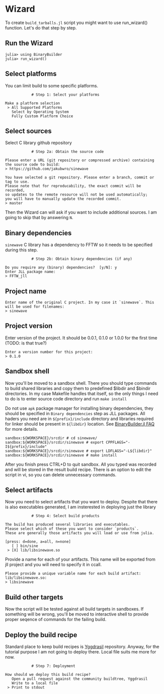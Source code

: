 # Wizard

To create `build_tarballs.jl` script you might want to use run_wizard() function. Let's do that step by step.

## Run the Wizard
```
julia> using BinaryBuilder
julia> run_wizard()
```

## Select platforms

You can limit build to some specific platforms.
```
			# Step 1: Select your platforms

Make a platform selection
 > All Supported Platforms
   Select by Operating System
   Fully Custom Platform Choice
```

## Select sources

Select C library github repository

```
			# Step 2a: Obtain the source code

Please enter a URL (git repository or compressed archive) containing the source code to build:
> https://github.com/jakubwro/sinewave
```

```
You have selected a git repository. Please enter a branch, commit or tag to use.
Please note that for reproducability, the exact commit will be recorded,
so updates to the remote resource will not be used automatically;
you will have to manually update the recorded commit.
> master
```

Then the Wizard can will ask if you want to include additional sources. I am going to skip that by answering `N`.

## Binary dependencies

`sinewave` C library has a dependency to FFTW so it needs to be specified during this step.

```
			# Step 2b: Obtain binary dependencies (if any)

Do you require any (binary) dependencies?  [y/N]: y
Enter JLL package name:
> FFTW_jll
```

## Project name
```
Enter name of the original C project. In my case it `sinewave`. This will be used for filenames:
> sinewave
```

## Project version

Enter version of the project. It should be 0.0.1, 0.1.0 or 1.0.0 for the first time (TODO: is that true?)
```
Enter a version number for this project:
> 0.1.0
```

## Sandbox shell

Now you'll be moved to a sandbox shell. There you should type commands to build shared libraries and copy them to predefined $libdir and $bindir directories. In my case Makefile handles that itself, so the only things I need to do is to enter source code directory and run `make install`

Do not use `apk` package manager for installing binary dependencies, they should be specified in `Binary dependencies` step as JLL packages. All haders you need are in `${prefix}/include` directory and libraries required for linker should be present in `${libdir}` location. See [BinaryBuilder.jl FAQ](https://juliapackaging.github.io/BinaryBuilder.jl/dev/FAQ/#Can-I-install-packages-in-the-build-environment?-1) for more details.

```
sandbox:${WORKSPACE}/srcdir # cd sinewave/
sandbox:${WORKSPACE}/srcdir/sinewave # export CPPFLAGS="-I${prefix}/include"
sandbox:${WORKSPACE}/srcdir/sinewave # export LDFLAGS="-L${libdir}"
sandbox:${WORKSPACE}/srcdir/sinewave # make install
```

After you finish press CTRL+D to quit sandbox. All you typed was recorded and will be stored in the result build recipe. There is an option to edit the script in vi, so you can delete unnecessary commands.

## Select artifacts

Now you need to select artifacts that you want to deploy. Despite that there is also executables generated, I am insterested in deploying just the library

```
			# Step 4: Select build products

The build has produced several libraries and executables.
Please select which of these you want to consider `products`.
These are generally those artifacts you will load or use from julia.

[press: d=done, a=all, n=none]
   [ ] bin/sine
 > [X] lib/libsinewave.so
```

Provide a name for each of your artifacts. This name will be exported from jll project and you will need to specify it in ccall.

```
Please provide a unique variable name for each build artifact:
lib/libsinewave.so:
> libsinewave
```

## Build other targets

Now the script will be tested against all build targets in sandboxes. If something will be wrong, you'll be moved to interactive shell to provide proper seqence of commands for the failing build.

## Deploy the build recipe

Standard place to keep build recipes is [Yggdrasil](https://github.com/JuliaPackaging/Yggdrasil) repository. Anyway, for the tutorial purpose I am not going to deploy there. Local file suits me more for now.

```
			# Step 7: Deployment

How should we deploy this build recipe?
   Open a pull request against the community buildtree, Yggdrasil
   Write to a local file
 > Print to stdout
```
